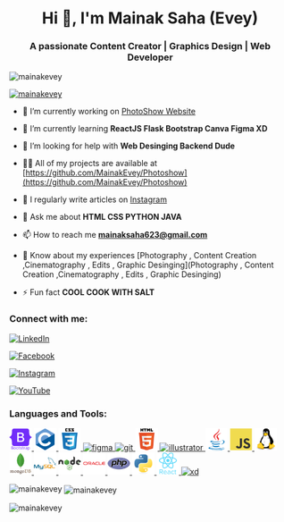 <h1 align="center">Hi 👋, I'm Mainak Saha (Evey)</h1>
<h3 align="center">A passionate Content Creator | Graphics Design | Web Developer</h3>

<p align="left"> <img src="https://komarev.com/ghpvc/?username=mainakevey&label=Profile%20views&color=0e75b6&style=flat" alt="mainakevey" /> </p>

<p align="left"> <a href="https://github.com/ryo-ma/github-profile-trophy"><img src="https://github-profile-trophy.vercel.app/?username=mainakevey" alt="mainakevey" /></a> </p>

- 🔭 I’m currently working on [PhotoShow Website](http://127.0.0.1:5500/index.html)

- 🌱 I’m currently learning **ReactJS Flask Bootstrap Canva Figma XD**

- 🤝 I’m looking for help with **Web Desinging Backend Dude**

- 👨‍💻 All of my projects are available at [https://github.com/MainakEvey/Photoshow](https://github.com/MainakEvey/Photoshow)

- 📝 I regularly write articles on [Instagram](Instagram)

- 💬 Ask me about **HTML CSS PYTHON JAVA**

- 📫 How to reach me **mainaksaha623@gmail.com**

- 📄 Know about my experiences [Photography , Content Creation ,Cinematography , Edits , Graphic Desinging](Photography , Content Creation ,Cinematography , Edits , Graphic Desinging)

- ⚡ Fun fact **COOL COOK WITH SALT**

<h3 align="left">Connect with me:</h3>
<p align="left">
  <a href="https://www.linkedin.com/in/mainak-saha-evey-b38853285/" target="_blank" rel="noopener noreferrer" title="LinkedIn"><img src="[https://image.flaticon.com/icons/png/512/174/174857.png](https://imgs.search.brave.com/bDgXzdDkusXSvSnrnflVPp1YIokwifBW_buFfOWkLtQ/rs:fit:860:0:0/g:ce/aHR0cHM6Ly93d3cu/cG5nYWxsLmNvbS93/cC1jb250ZW50L3Vw/bG9hZHMvMjAxNi8w/Ny9MaW5rZWRpbi1U/cmFuc3BhcmVudC5w/bmc)" alt="LinkedIn" height="30" width="30" /></a>
  
  <a href="https://www.facebook.com/profile.php?id=100064639033883" target="_blank" rel="noopener noreferrer" title="Facebook"><img src="https://image.flaticon.com/icons/png/512/174/174848.png" alt="Facebook" height="30" width="30" /></a>
  
  <a href="https://instagram.com/mr_evey" target="_blank" rel="noopener noreferrer" title="Instagram"><img src="https://image.flaticon.com/icons/png/512/174/174855.png" alt="Instagram" height="30" width="30" /></a>
  
  <a href="https://www.youtube.com/channel/UCNUoqPTvpa_NGGBnTyC4B8Q" target="_blank" rel="noopener noreferrer" title="YouTube"><img src="https://image.flaticon.com/icons/png/512/174/174883.png" alt="YouTube" height="30" width="30" /></a>
</p>


<h3 align="left">Languages and Tools:</h3>
<p align="left"> <a href="https://getbootstrap.com" target="_blank" rel="noreferrer"> <img src="https://raw.githubusercontent.com/devicons/devicon/master/icons/bootstrap/bootstrap-plain-wordmark.svg" alt="bootstrap" width="40" height="40"/> </a> <a href="https://www.cprogramming.com/" target="_blank" rel="noreferrer"> <img src="https://raw.githubusercontent.com/devicons/devicon/master/icons/c/c-original.svg" alt="c" width="40" height="40"/> </a> <a href="https://www.w3schools.com/css/" target="_blank" rel="noreferrer"> <img src="https://raw.githubusercontent.com/devicons/devicon/master/icons/css3/css3-original-wordmark.svg" alt="css3" width="40" height="40"/> </a> <a href="https://www.figma.com/" target="_blank" rel="noreferrer"> <img src="https://www.vectorlogo.zone/logos/figma/figma-icon.svg" alt="figma" width="40" height="40"/> </a> <a href="https://git-scm.com/" target="_blank" rel="noreferrer"> <img src="https://www.vectorlogo.zone/logos/git-scm/git-scm-icon.svg" alt="git" width="40" height="40"/> </a> <a href="https://www.w3.org/html/" target="_blank" rel="noreferrer"> <img src="https://raw.githubusercontent.com/devicons/devicon/master/icons/html5/html5-original-wordmark.svg" alt="html5" width="40" height="40"/> </a> <a href="https://www.adobe.com/in/products/illustrator.html" target="_blank" rel="noreferrer"> <img src="https://www.vectorlogo.zone/logos/adobe_illustrator/adobe_illustrator-icon.svg" alt="illustrator" width="40" height="40"/> </a> <a href="https://www.java.com" target="_blank" rel="noreferrer"> <img src="https://raw.githubusercontent.com/devicons/devicon/master/icons/java/java-original.svg" alt="java" width="40" height="40"/> </a> <a href="https://developer.mozilla.org/en-US/docs/Web/JavaScript" target="_blank" rel="noreferrer"> <img src="https://raw.githubusercontent.com/devicons/devicon/master/icons/javascript/javascript-original.svg" alt="javascript" width="40" height="40"/> </a> <a href="https://www.linux.org/" target="_blank" rel="noreferrer"> <img src="https://raw.githubusercontent.com/devicons/devicon/master/icons/linux/linux-original.svg" alt="linux" width="40" height="40"/> </a> <a href="https://www.mongodb.com/" target="_blank" rel="noreferrer"> <img src="https://raw.githubusercontent.com/devicons/devicon/master/icons/mongodb/mongodb-original-wordmark.svg" alt="mongodb" width="40" height="40"/> </a> <a href="https://www.mysql.com/" target="_blank" rel="noreferrer"> <img src="https://raw.githubusercontent.com/devicons/devicon/master/icons/mysql/mysql-original-wordmark.svg" alt="mysql" width="40" height="40"/> </a> <a href="https://nodejs.org" target="_blank" rel="noreferrer"> <img src="https://raw.githubusercontent.com/devicons/devicon/master/icons/nodejs/nodejs-original-wordmark.svg" alt="nodejs" width="40" height="40"/> </a> <a href="https://www.oracle.com/" target="_blank" rel="noreferrer"> <img src="https://raw.githubusercontent.com/devicons/devicon/master/icons/oracle/oracle-original.svg" alt="oracle" width="40" height="40"/> </a> <a href="https://www.php.net" target="_blank" rel="noreferrer"> <img src="https://raw.githubusercontent.com/devicons/devicon/master/icons/php/php-original.svg" alt="php" width="40" height="40"/> </a> <a href="https://www.python.org" target="_blank" rel="noreferrer"> <img src="https://raw.githubusercontent.com/devicons/devicon/master/icons/python/python-original.svg" alt="python" width="40" height="40"/> </a> <a href="https://reactjs.org/" target="_blank" rel="noreferrer"> <img src="https://raw.githubusercontent.com/devicons/devicon/master/icons/react/react-original-wordmark.svg" alt="react" width="40" height="40"/> </a> <a href="https://www.adobe.com/products/xd.html" target="_blank" rel="noreferrer"> <img src="https://cdn.worldvectorlogo.com/logos/adobe-xd.svg" alt="xd" width="40" height="40"/> </a> </p>

<p><img align="left" src="https://github-readme-stats.vercel.app/api/top-langs?username=mainakevey&show_icons=true&locale=en&layout=compact" alt="mainakevey" /></p>

<p>&nbsp;<img align="center" src="https://github-readme-stats.vercel.app/api?username=mainakevey&show_icons=true&locale=en" alt="mainakevey" /></p>

<p><img align="center" src="https://github-readme-streak-stats.herokuapp.com/?user=mainakevey&" alt="mainakevey" /></p>
